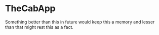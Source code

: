 # TheCabApp
Something better than this in future would keep this a memory and lesser than that might rest this as a fact.
